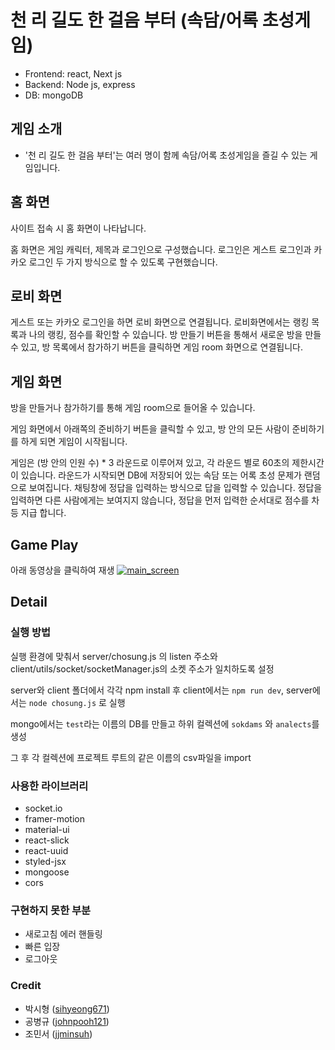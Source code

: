 # 천 리 길도 한 걸음 부터 (속담/어록 초성게임)
- Frontend: react, Next js
- Backend: Node js, express
- DB: mongoDB

## 게임 소개
- '천 리 길도 한 걸음 부터'는 여러 명이 함께 속담/어록 초성게임을 즐길 수 있는 게임입니다.

## 홈 화면

사이트 접속 시 홈 화면이 나타납니다.

홈 화면은 게임 캐릭터, 제목과 로그인으로 구성했습니다. 로그인은 게스트 로그인과 카카오 로그인 두 가지 방식으로 할 수 있도록 구현했습니다.

## 로비 화면

게스트 또는 카카오 로그인을 하면 로비 화면으로 연결됩니다. 로비화면에서는 랭킹 목록과 나의 랭킹, 점수를 확인할 수 있습니다. 방 만들기 버튼을 통해서 새로운 방을 만들 수 있고, 방 목록에서 참가하기 버튼을 클릭하면 게임 room 화면으로 연결됩니다. 

## 게임 화면

방을 만들거나 참가하기를 통해 게임 room으로 들어올 수 있습니다. 
   
게임 화면에서 아래쪽의 준비하기 버튼을 클릭할 수 있고, 방 안의 모든 사람이 준비하기를 하게 되면 게임이 시작됩니다.
   
게임은 (방 안의 인원 수) * 3 라운드로 이루어져 있고, 각 라운드 별로 60초의 제한시간이 있습니다. 라운드가 시작되면 DB에 저장되어 있는 속담 또는 어록 초성 문제가 랜덤으로 보여집니다. 채팅창에 정답을 입력하는 방식으로 답을 입력할 수 있습니다. 정답을 입력하면 다른 사람에게는 보여지지 않습니다, 정답을 먼저 입력한 순서대로 점수를 차등 지급 합니다.

## Game Play
아래 동영상을 클릭하여 재생
[![main_screen](https://user-images.githubusercontent.com/77565951/151115852-d6c668bc-7639-4261-ad4d-3ed59a3e7ce7.png)](https://drive.google.com/file/d/1mqwKJLVev7EtDcnGh7aN_Zj7ueIvttVi/view?usp=sharing)

## Detail   

### 실행 방법

실행 환경에 맞춰서 server/chosung.js 의 listen 주소와 client/utils/socket/socketManager.js의 소켓 주소가 일치하도록 설정

server와 client 폴더에서 각각 npm install 후 client에서는 `npm run dev`,
server에서는 `node chosung.js` 로 실행

mongo에서는 `test`라는 이름의 DB를 만들고 하위 컬렉션에 `sokdams` 와 `analects`를 생성

그 후 각 컬렉션에 프로젝트 루트의 같은 이름의 csv파일을 import

### 사용한 라이브러리
- socket.io
- framer-motion
- material-ui
- react-slick
- react-uuid
- styled-jsx
- mongoose
- cors

### 구현하지 못한 부분
- 새로고침 에러 핸들링
- 빠른 입장
- 로그아웃


### Credit
- 박시형 ([sihyeong671](https://github.com/sihyeong671))
- 공병규 ([johnpooh121](https://github.com/johnpooh121))
- 조민서 ([jjminsuh](https://github.com/jjminsuh))
